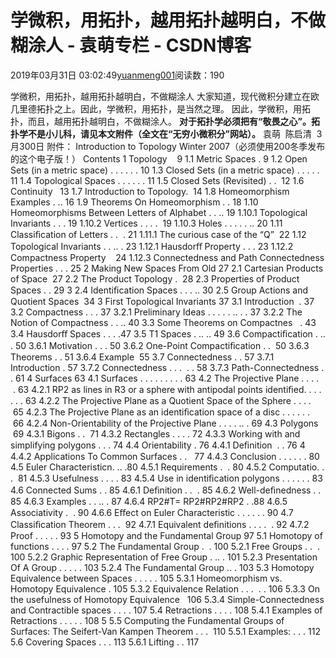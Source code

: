 
# 学微积，用拓扑，越用拓扑越明白，不做糊涂人 - 袁萌专栏 - CSDN博客

2019年03月31日 03:02:49[yuanmeng001](https://me.csdn.net/yuanmeng001)阅读数：190


学微积，用拓扑，越用拓扑越明白，不做糊涂人
大家知道，现代微积分建立在欧几里德拓扑之上。因此，学微积，用拓扑，是当然之理。
因此，学微积，用拓扑，而且，越用拓扑越明白，不做糊涂人。
**对于拓扑学必须把有“敬畏之心”。拓扑学不是小儿科，请见本文附件（全文在“无穷小微积分”网站）。**
袁萌  陈启清  3月300日
附件：
Introduction to Topology Winter 2007（必须使用200冬季发布的这个电子版！）
Contents
1 Topology    9
1.1 Metric Spaces . 9
1.2 Open Sets (in a metric space) . . . . . . 10
1.3 Closed Sets (in a metric space) . . . . . 11
1.4 Topological Spaces . . . . . . 11
1.5 Closed Sets (Revisited) . .  12
1.6 Continuity   13
1.7 Introduction to Topology.  14
1.8 Homeomorphism Examples . .. 16
1.9 Theorems On Homeomorphism . . 18
1.10 Homeomorphisms Between Letters of Alphabet . . .. 19
1.10.1 Topological Invariants . . . 19
1.10.2 Vertices . . . .  19
1.10.3 Holes . . . . . .. 20
1.11 Classiﬁcation of Letters . .  . 21
1.11.1 The curious case of the “Q”  22
1.12 Topological Invariants . . .. . 23
1.12.1 Hausdorﬀ Property . . . 23
1.12.2 Compactness Property    24
1.12.3 Connectedness and Path Connectedness Properties . . . 25
2 Making New Spaces From Old 27
2.1 Cartesian Products of Space  27
2.2 The Product Topology .  28
2.3 Properties of Product Spaces . . 29
3
2.4 Identiﬁcation Spaces . . . .. 30
2.5 Group Actions and Quotient Spaces  34
3 First Topological Invariants 37
3.1 Introduction  . 37
3.2 Compactness . . . 37
3.2.1 Preliminary Ideas . . . . . .. . . 37
3.2.2 The Notion of Compactness . . .. 40
3.3 Some Theorems on Compactnes   . 43
3.4 Hausdorﬀ Spaces . . . .47 3.5 T1 Spaces . .. .. 49
3.6 Compactiﬁcation . .. . 50
3.6.1 Motivation . . . 50
3.6.2 One-Point Compactiﬁcation . .  50
3.6.3 Theorems . . 51
3.6.4 Example  55
3.7 Connectedness . . 57
3.7.1 Introduction . 57
3.7.2 Connectedness . . .  . . 58
3.7.3 Path-Connectedness . . 61
4 Surfaces 63
4.1 Surfaces . . . . . . . . . 63
4.2 The Projective Plane . . . .  . 63
4.2.1 RP2 as lines in R3 or a sphere with antipodal points identiﬁed. . . . . . . 63 4.2.2 The Projective Plane as a Quotient Space of the Sphere . . . .  65
4.2.3 The Projective Plane as an identiﬁcation space of a disc . . . . . .  66
4.2.4 Non-Orientability of the Projective Plane . . . . .. . 69 4.3 Polygons  69
4.3.1 Bigons . .  71
4.3.2 Rectangles . . . . 72
4.3.3 Working with and simplifying polygons . . . 74
4.4 Orientability . 76
4.4.1 Deﬁnition  . . 76
4
4.4.2 Applications To Common Surfaces . .   77
4.4.3 Conclusion . . . . . . 80
4.5 Euler Characteristicn. .. .80
4.5.1 Requirements .  . 80
4.5.2 Computatio. . .  81
4.5.3 Usefulness . . . . 83
4.5.4 Use in identiﬁcation polygons . . . . . . 83
4.6 Connected Sums . . 85
4.6.1 Deﬁnition . .  . 85
4.6.2 Well-deﬁnedness . . 85
4.6.3 Examples . . .. . 87
4.6.4 RP2\#T= RP2\#RP2\#RP2 . .88
4.6.5 Associativity .  . 90
4.6.6 Eﬀect on Euler Characteristic . . . . . . 90
4.7 Classiﬁcation Theorem . . .  92
4.7.1 Equivalent deﬁnitions . . . .  . 92
4.7.2 Proof . . . . . 93
5 Homotopy and the Fundamental Group 97 5.1 Homotopy of functions . . . . 97
5.2 The Fundamental Group .  . 100
5.2.1 Free Groups . .  . 100
5.2.2 Graphic Representation of Free Group . .. . 101
5.2.3 Presentation Of A Group . . . . . 103
5.2.4 The Fundamental Group .. . 103
5.3 Homotopy Equivalence between Spaces . . . . . 105 5.3.1 Homeomorphism vs. Homotopy Equivalence . 105
5.3.2 Equivalence Relation . . .  . . 106
5.3.3 On the usefulness of Homotopy Equivalence   106
5.3.4 Simple-Connectedness and Contractible spaces . . . . 107
5.4 Retractions . . . . 108
5.4.1 Examples of Retractions . . . . . 108
5
5.5 Computing the Fundamental Groups of Surfaces: The Seifert-Van Kampen Theorem . . .  110
5.5.1 Examples: . . . 112
5.6 Covering Spaces . . . 113
5.6.1 Lifting . . 117


